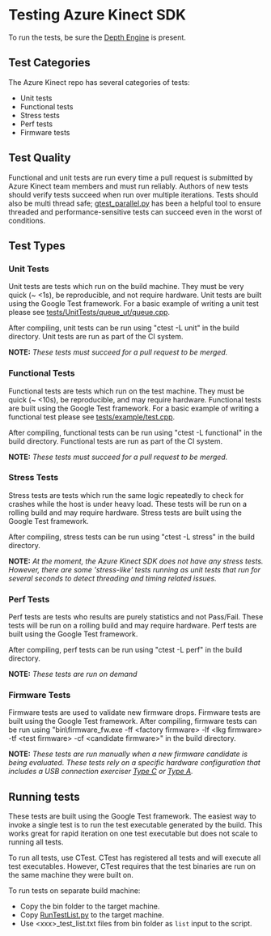 # Testing Azure Kinect SDK

To run the tests, be sure the [Depth Engine](depthengine.md) is present.

## Test Categories

The Azure Kinect repo has several categories of tests:

* Unit tests
* Functional tests
* Stress tests
* Perf tests
* Firmware tests

## Test Quality

Functional and unit tests are run every time a pull request is submitted by Azure 
Kinect team members and must run reliably. Authors of new tests should verify tests 
succeed when run over multiple iterations. Tests should also be multi thread safe;
[gtest_parallel.py](https://github.com/google/gtest-parallel) has been a helpful 
tool to ensure threaded and performance-sensitive tests can succeed even in the 
worst of conditions.

## Test Types

### Unit Tests

Unit tests are tests which run on the build machine. They must be very quick
(~ <1s), be reproducible, and not require hardware. Unit tests are built
using the Google Test framework. For a basic example of writing a unit test
please see
[tests/UnitTests/queue_ut/queue.cpp](../tests/UnitTests/queue_ut/queue.cpp).

After compiling, unit tests can be run using "ctest -L unit" in the build
directory. Unit tests are run as part of the CI system.

**NOTE:** *These tests must succeed for a pull request to be merged.*

### Functional Tests

Functional tests are tests which run on the test machine. They must be quick
(~ <10s), be reproducible, and may require hardware. Functional tests are
built using the Google Test framework. For a basic example of writing a
functional test please see
[tests/example/test.cpp](../tests/example/test.cpp). 

After compiling, functional tests can be run using "ctest -L functional" in the build
directory. Functional tests are run as part of the CI system.

**NOTE:** *These tests must succeed for a pull request to be merged.*

### Stress Tests

Stress tests are tests which run the same logic repeatedly to check for
crashes while the host is under heavy load. These tests will be run on a rolling
build and may require hardware. Stress tests are built using the Google Test
framework.

After compiling, stress tests can be run using "ctest -L stress"
in the build directory.

**NOTE:** *At the moment, the Azure Kinect SDK does not have any stress tests. However, 
there are some 'stress-like' tests running as unit tests that run for several 
seconds to detect threading and timing related issues.*

### Perf Tests

Perf tests are tests who results are purely statistics and not Pass/Fail.
These tests will be run on a rolling build and may require hardware. Perf
tests are built using the Google Test framework.

After compiling, perf tests can be run using "ctest -L perf" in the build directory.

**NOTE:** *These tests are run on demand*

### Firmware Tests

Firmware tests are used to validate new firmware drops. Firmware
tests are built using the Google Test framework. After compiling, firmware tests
can be run using "bin\firmware_fw.exe -ff \<factory firmware\> -lf \<lkg firmware\>
-tf \<test firmware\> -cf \<candidate firmware\>" in the build directory.

**NOTE:** *These tests are run manually when a new firmware candidate is being 
evaluated. These tests rely on a specific hardware configuration that includes a 
USB connection exerciser [Type C](https://store.mcci.com/collections/frontpage/products/model-3101-type-c-connection-exerciser) 
or [Type A](https://store.mcci.com/collections/frontpage/products/hmd-exerciser).*

## Running tests

These tests are built using the Google Test framework. The easiest way to
invoke a single test is to run the test executable generated by the build.
This works great for rapid iteration on one test executable but does not
scale to running all tests.

To run all tests, use CTest. CTest has registered all tests and will execute
all test executables. However, CTest requires that the test binaries are run on
the same machine they were built on.

To run tests on separate build machine:

* Copy the bin folder to the target machine.
* Copy [RunTestList.py](../scripts/RunTestList.py) to the target machine.
* Use \<xxx\>_test_list.txt files from bin folder as ```list``` input to the script.

